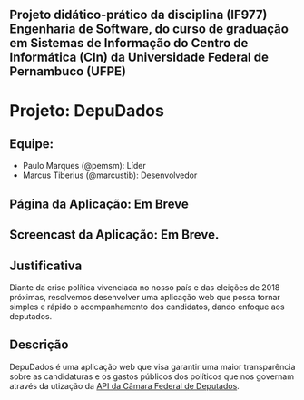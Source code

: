 ## Projeto didático-prático da disciplina (IF977) Engenharia de Software, do curso de graduação em Sistemas de Informação do Centro de Informática (CIn) da Universidade Federal de Pernambuco (UFPE)

# Projeto: DepuDados
## Equipe:
- Paulo Marques (@pemsm): Líder
- Marcus Tiberius (@marcustib): Desenvolvedor

## Página da Aplicação: Em Breve
## Screencast da Aplicação: Em Breve.

## Justificativa
Diante da crise política vivenciada no nosso país e das eleições de 2018 próximas, resolvemos desenvolver uma aplicação web que possa tornar simples e rápido o acompanhamento dos candidatos, dando enfoque aos deputados.

## Descrição
DepuDados é uma aplicação web que visa garantir uma maior transparência sobre as candidaturas e os gastos públicos dos políticos que nos governam através da utização da [API da Câmara Federal de Deputados](https://dadosabertos.camara.leg.br/).
